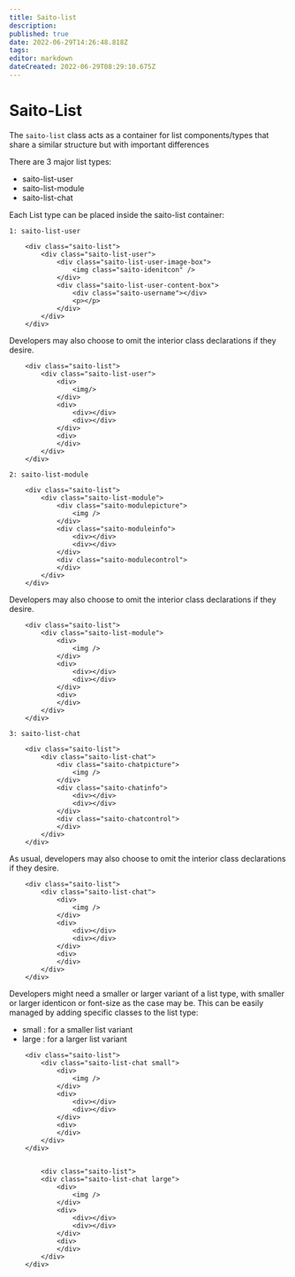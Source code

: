 ```yaml
---
title: Saito-list
description: 
published: true
date: 2022-06-29T14:26:48.818Z
tags: 
editor: markdown
dateCreated: 2022-06-29T08:29:10.675Z
---
```


# Saito-List

The ```saito-list``` class acts as a container for list components/types that share a similar structure but with important differences

There are 3 major list types:
- saito-list-user
- saito-list-module
- saito-list-chat



Each List type can be placed inside the saito-list container:

```1: saito-list-user```
```
    <div class="saito-list">
        <div class="saito-list-user">
            <div class="saito-list-user-image-box">
                <img class="saito-idenitcon" />
            </div>
            <div class="saito-list-user-content-box">
                <div class="saito-username"></div>
                <p></p>
            </div>
        </div>
    </div>
````

Developers may also choose to omit the interior class declarations if they desire.
````
    <div class="saito-list">
        <div class="saito-list-user">
            <div>
                <img/>
            </div>
            <div>
                <div></div>
                <div></div>
            </div>
            <div>
            </div>
        </div>
    </div>
````



```2: saito-list-module```
```
    <div class="saito-list">
        <div class="saito-list-module">
            <div class="saito-modulepicture">
                <img />
            </div>
            <div class="saito-moduleinfo">
                <div></div>
                <div></div>
            </div>
            <div class="saito-modulecontrol">
            </div>
        </div>
    </div>
````
Developers may also choose to omit the interior class declarations if they desire.

```
    <div class="saito-list">
        <div class="saito-list-module">
            <div>
                <img />
            </div>
            <div>
                <div></div>
                <div></div>
            </div>
            <div>
            </div>
        </div>
    </div>
````





```3: saito-list-chat```
````
    <div class="saito-list">
        <div class="saito-list-chat">
            <div class="saito-chatpicture">
                <img />
            </div>
            <div class="saito-chatinfo">
                <div></div>
                <div></div>
            </div>
            <div class="saito-chatcontrol">
            </div>
        </div>
    </div>
````

As usual, developers may also choose to omit the interior class declarations if they desire.
````
    <div class="saito-list">
        <div class="saito-list-chat">
            <div>
                <img />
            </div>
            <div>
                <div></div>
                <div></div>
            </div>
            <div>
            </div>
        </div>
    </div>
````




Developers might need a smaller or larger variant of a list type, with smaller or larger identicon or font-size as the case may be. This can be easily managed by adding specific classes to the list type:
 
- small  : for a smaller list variant
- large  : for a larger list variant



``````
    <div class="saito-list">
        <div class="saito-list-chat small">
            <div>
                <img />
            </div>
            <div>
                <div></div>
                <div></div>
            </div>
            <div>
            </div>
        </div>
    </div>
    
    
        <div class="saito-list">
        <div class="saito-list-chat large">
            <div>
                <img />
            </div>
            <div>
                <div></div>
                <div></div>
            </div>
            <div>
            </div>
        </div>
    </div>
    
    
    
    
    
``````
